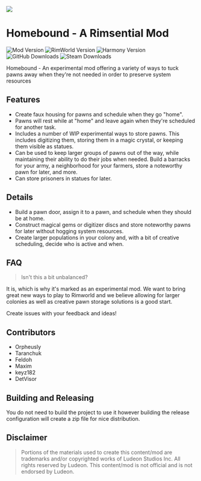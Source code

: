 <p>
  <a href="https://steamcommunity.com/sharedfiles/filedetails/?id=3119559485" alt="Steam Workshop Link">
  <img src="https://img.shields.io/static/v1?label=Steam&message=Workshop&color=blue&logo=steam&link=https://steamcommunity.com/sharedfiles/filedetails/?id=3119559485"/>
  </a>
</p>

# Homebound - A Rimsential Mod

![Mod Version](https://img.shields.io/badge/Mod_Version-1.0.1-blue.svg)
![RimWorld Version](https://img.shields.io/badge/Built_for_RimWorld-1.4-blue.svg)
![Harmony Version](https://img.shields.io/badge/Powered_by_Harmony-2.2.2-blue.svg)
![GitHub Downloads](https://img.shields.io/github/downloads/feldoh/PawnStorages/total?colorB=blue&label=GitHub+Downloads)
![Steam Downloads](https://img.shields.io/steam/downloads/3119559485?colorB=blue&label=Steam+Downloads)

Homebound - An experimental mod offering a variety of ways to tuck pawns away when they're not needed in order to preserve system resources

## Features
* Create faux housing for pawns and schedule when they go "home".
* Pawns will rest while at "home" and leave again when they're scheduled for another task.
* Includes a number of WIP experimental ways to store pawns. This includes digitizing them, storing them in a magic crystal, or keeping them visible as statues.
* Can be used to keep larger groups of pawns out of the way, while maintaining their ability to do their jobs when needed. Build a barracks for your army, a neighborhood for your farmers, store a noteworthy pawn for later, and more.
* Can store prisoners in statues for later.


## Details
* Build a pawn door, assign it to a pawn, and schedule when they should be at home.
* Construct magical gems or digitizer discs and store noteworthy pawns for later without hogging system resources.
* Create larger populations in your colony and, with a bit of creative scheduling, decide who is active and when.


## FAQ
>Isn't this a bit unbalanced?

It is, which is why it's marked as an experimental mod. We want to bring great new ways to play to Rimworld and we believe allowing for larger colonies as well as creative pawn storage solutions is a good start.

Create issues with your feedback and ideas!

## Contributors
* Orpheusly
* Taranchuk
* Feldoh
* Maxim
* keyz182
* DetVisor

## Building and Releasing
You do not need to build the project to use it however building the release configuration will create a zip file for nice distribution.

## Disclaimer
>Portions of the materials used to create this content/mod are trademarks and/or copyrighted works of Ludeon Studios Inc. All rights reserved by Ludeon. This content/mod is not official and is not endorsed by Ludeon.
